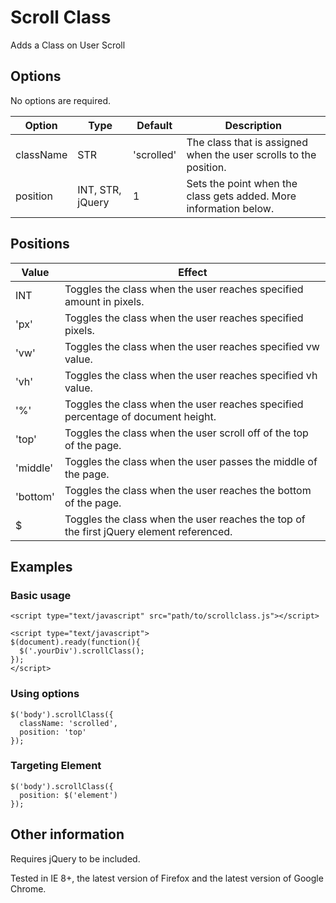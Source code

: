 # Scroll Class
Adds a Class on User Scroll

## Options

No options are required.

|  Option   |       Type       |  Default   | Description |
|-----------|------------------|------------|-------------|
| className |       STR        | 'scrolled' | The class that is assigned when the user scrolls to the position. |
| position  | INT, STR, jQuery |     1      | Sets the point when the class gets added. More information below. |

## Positions

|  Value   | Effect |
|----------|--------|
|   INT    | Toggles the class when the user reaches specified amount in pixels. |
|   'px'   | Toggles the class when the user reaches specified pixels. |
|   'vw'   | Toggles the class when the user reaches specified vw value. |
|   'vh'   | Toggles the class when the user reaches specified vh value. |
|   '%'    | Toggles the class when the user reaches specified percentage of document height. |
|  'top'   | Toggles the class when the user scroll off of the top of the page. |
| 'middle' | Toggles the class when the user passes the middle of the page. |
| 'bottom' | Toggles the class when the user reaches the bottom of the page. |
|    $     | Toggles the class when the user reaches the top of the first jQuery element referenced. |

## Examples

### Basic usage

    <script type="text/javascript" src="path/to/scrollclass.js"></script>
  
    <script type="text/javascript">
    $(document).ready(function(){
      $('.yourDiv').scrollClass();
    });
    </script>
    
### Using options

    $('body').scrollClass({
      className: 'scrolled',
      position: 'top'
    });
    
### Targeting Element

    $('body').scrollClass({
      position: $('element')
    });

## Other information

Requires jQuery to be included.

Tested in IE 8+, the latest version of Firefox and the latest version of Google Chrome.
